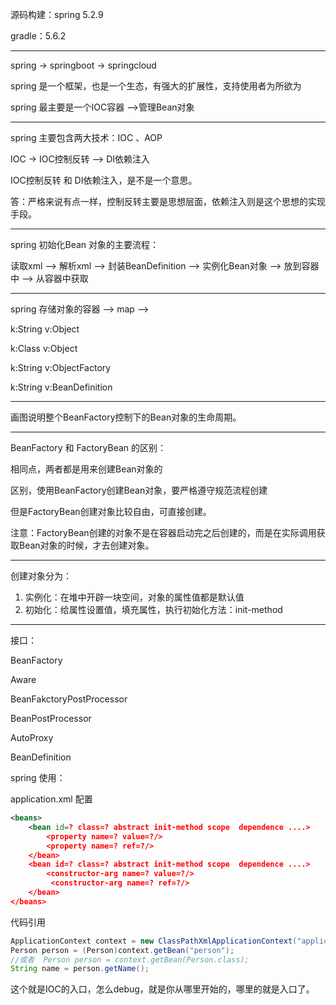 源码构建：spring 5.2.9 

gradle：5.6.2

---

spring   ->  springboot  ->  springcloud

spring 是一个框架，也是一个生态，有强大的扩展性，支持使用者为所欲为

spring 最主要是一个IOC容器 -->管理Bean对象

---

spring 主要包含两大技术：IOC 、AOP

IOC  -> IOC控制反转 --> DI依赖注入

IOC控制反转 和  DI依赖注入，是不是一个意思。

答：严格来说有点一样，控制反转主要是思想层面，依赖注入则是这个思想的实现手段。

---

spring 初始化Bean 对象的主要流程：

读取xml -->  解析xml --> 封装BeanDefinition -->  实例化Bean对象 --> 放到容器中 --> 从容器中获取

---

spring 存储对象的容器  -->  map  --> 

k:String  v:Object

k:Class  v:Object

k:String  v:ObjectFactory

k:String  v:BeanDefinition

---

画图说明整个BeanFactory控制下的Bean对象的生命周期。

---

BeanFactory  和 FactoryBean 的区别：

相同点，两者都是用来创建Bean对象的

区别，使用BeanFactory创建Bean对象，要严格遵守规范流程创建

但是FactoryBean创建对象比较自由，可直接创建。

注意：FactoryBean创建的对象不是在容器启动完之后创建的，而是在实际调用获取Bean对象的时候，才去创建对象。

---

创建对象分为：

1. 实例化：在堆中开辟一块空间，对象的属性值都是默认值
2. 初始化：给属性设置值，填充属性，执行初始化方法：init-method

---







接口：

BeanFactory

Aware

BeanFakctoryPostProcessor

BeanPostProcessor

AutoProxy

BeanDefinition





spring 使用：

application.xml 配置

```xml
<beans>
	<bean id=? class=? abstract init-method scope  dependence ....>
        <property name=? value=?/>
        <property name=? ref=?/>
    </bean>
 	<bean id=? class=? abstract init-method scope  dependence ....>
		<constructor-arg name=? value=?/>
         <constructor-arg name=? ref=?/>
    </bean>   
</beans>
```

代码引用

```java
ApplicationContext context = new ClassPathXmlApplicationContext("application.xml");
Person person = (Person)context.getBean("person");
//或者  Person person = context.getBean(Person.class);
String name = person.getName();
```

这个就是IOC的入口，怎么debug，就是你从哪里开始的，哪里的就是入口了。



